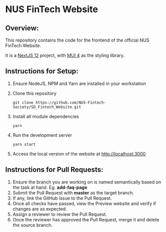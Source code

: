 # NUS FinTech Website

## Overview:

This repository contains the code for the frontend of the official NUS FinTech Website.

It is a [NextJS 12](https://nextjs.org/docs/getting-started) project, with [MUI 4](https://v4.mui.com/) as the styling library.

## Instructions for Setup:

1.  Ensure NodeJS, NPM and Yarn are installed in your workstation
2.  Clone this repository

        git clone https://github.com/NUS-Fintech-Society/SD_Fintech_Website.git

3.  Install all module dependencies

        yarn

4.  Run the development server

        yarn start

5.  Access the local version of the website at [http://localhost:3000](http://localhost:3000)

## Instructions for Pull Requests:

1. Ensure the branch you are working on is named semantically based on the task at hand. Eg. **add-faq-page**
2. Submit the Pull Request with **master** as the target branch.
3. If any, link the GitHub issue to the Pull Request.
4. Once all checks have passed, view the Preview website and verify if changes are as expected.
5. Assign a reviewer to review the Pull Request.
6. Once the reviewer has approved the Pull Request, merge it and delete the source branch.
